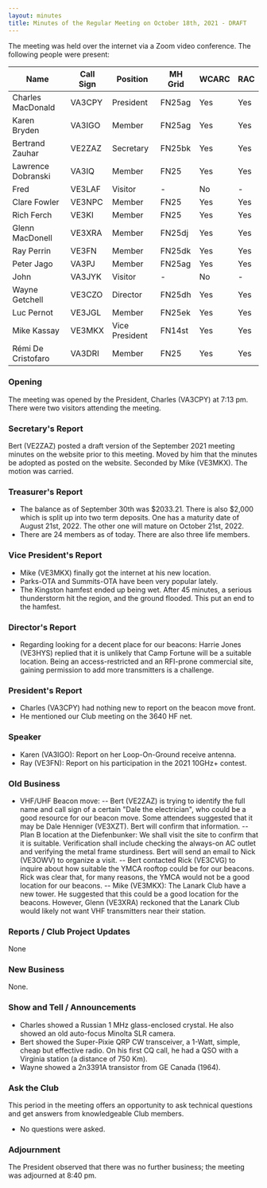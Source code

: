 ```yaml
---
layout: minutes
title: Minutes of the Regular Meeting on October 18th, 2021 - DRAFT
---
```

The meeting was held over the internet via a Zoom video conference.
The following people were present:

| Name                   | Call Sign  | Position         | MH Grid | WCARC | RAC |
|------------------------|------------|------------------|---------|-------|-----|
| Charles MacDonald      | VA3CPY     | President        | FN25ag  | Yes   | Yes |
| Karen Bryden           | VA3IGO     | Member           | FN25ag  | Yes   | Yes |
| Bertrand Zauhar        | VE2ZAZ     | Secretary        | FN25bk  | Yes   | Yes |
| Lawrence Dobranski     | VA3IQ      | Member           | FN25    | Yes   | Yes |
| Fred                   | VE3LAF     | Visitor          |   -     | No    |  -  |      
| Clare Fowler           | VE3NPC     | Member           | FN25    | Yes   | Yes |
| Rich Ferch             | VE3KI      | Member           | FN25    | Yes   | Yes |
| Glenn MacDonell        | VE3XRA     | Member           | FN25dj  | Yes   | Yes |
| Ray Perrin             | VE3FN      | Member           | FN25dk  | Yes   | Yes |
| Peter Jago             | VA3PJ      | Member           | FN25ag  | Yes   | Yes |
| John                   | VA3JYK     | Visitor          |   -     | No    |  -  |          
| Wayne Getchell         | VE3CZO     | Director         | FN25dh  | Yes   | Yes |
| Luc Pernot             | VE3JGL     | Member           | FN25ek  | Yes   | Yes |
| Mike Kassay            | VE3MKX     | Vice President   | FN14st  | Yes   | Yes |
| Rémi De Cristofaro     | VA3DRI     | Member           | FN25    | Yes   | Yes |    


### Opening
The meeting was opened by the President, Charles (VA3CPY) at 7:13 pm.
There were two visitors attending the meeting.

### Secretary's Report
Bert (VE2ZAZ) posted a draft version of the September 2021 meeting minutes on the website prior to this meeting. Moved by him that the minutes be adopted as posted on the website. Seconded by Mike (VE3MKX). The motion was carried.

### Treasurer's Report
- The balance as of September 30th was $2033.21. There is also $2,000 which is split up into two term deposits. One has a maturity date of August 21st, 2022. The other one will mature on October 21st, 2022. 
- There are 24 members as of today. There are also three life members. 

### Vice President's Report
- Mike (VE3MKX) finally got the internet at his new location.
- Parks-OTA and Summits-OTA have been very popular lately.
- The Kingston hamfest ended up being wet. After 45 minutes, a serious thunderstorm hit the region, and the ground flooded. This put an end to the hamfest.

### Director's Report
- Regarding looking for a decent place for our beacons: Harrie Jones (VE3HYS) replied that it is unlikely that Camp Fortune will be a suitable location. Being an access-restricted and an RFI-prone commercial site, gaining permission to add more transmitters is a challenge.

### President's Report
- Charles (VA3CPY) had nothing new to report on the beacon move front. 
- He mentioned our Club meeting on the 3640 HF net.

### Speaker
- Karen (VA3IGO): Report on her Loop-On-Ground receive antenna.
- Ray (VE3FN): Report on his participation in the 2021 10GHz+ contest.

### Old Business
- VHF/UHF Beacon move: 
-- Bert (VE2ZAZ) is trying to identify the full name and call sign of a certain "Dale the electrician", who could be a good resource for our beacon move. Some attendees suggested that it may be Dale Henniger (VE3XZT). Bert will confirm that information.
-- Plan B location at the Diefenbunker: We shall visit the site to confirm that it is suitable. Verification shall include  checking the always-on AC outlet and verifying the metal frame sturdiness. Bert will send an email to Nick (VE3OWV) to organize a visit.
-- Bert contacted Rick (VE3CVG) to inquire about how suitable the YMCA rooftop could be for our beacons. Rick was clear that, for many reasons, the YMCA would not be a good location for our beacons.
-- Mike (VE3MKX): The Lanark Club have a new tower. He suggested that this could be a good location for the beacons. However, Glenn (VE3XRA) reckoned that the Lanark Club would likely not want VHF transmitters near their station.

### Reports / Club Project Updates
None

### New Business
None.

### Show and Tell / Announcements
- Charles showed a Russian 1 MHz glass-enclosed crystal. He also showed an old auto-focus Minolta SLR camera.
- Bert showed the Super-Pixie QRP CW transceiver, a 1-Watt, simple, cheap but effective radio. On his first CQ call, he had a QSO with a Virginia station (a distance of 750 Km).
- Wayne showed a 2n3391A transistor from GE Canada (1964).

### Ask the Club
This period in the meeting offers an opportunity to ask technical questions and get answers from knowledgeable Club members.
- No questions were asked.

### Adjournment
The President observed that there was no further business; the meeting was adjourned at 8:40 pm.
